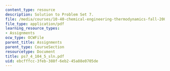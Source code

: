 ```yaml
---
content_type: resource
description: Solution to Problem Set 7.
file: /media/courses/10-40-chemical-engineering-thermodynamics-fall-2003/ebcfffcc3feb388f6eb245a88e0705de_ps7_4_104_5_sln.pdf
file_type: application/pdf
learning_resource_types:
- Assignments
ocw_type: OCWFile
parent_title: Assignments
parent_type: CourseSection
resourcetype: Document
title: ps7_4_104_5_sln.pdf
uid: ebcfffcc-3feb-388f-6eb2-45a88e0705de
---
```

